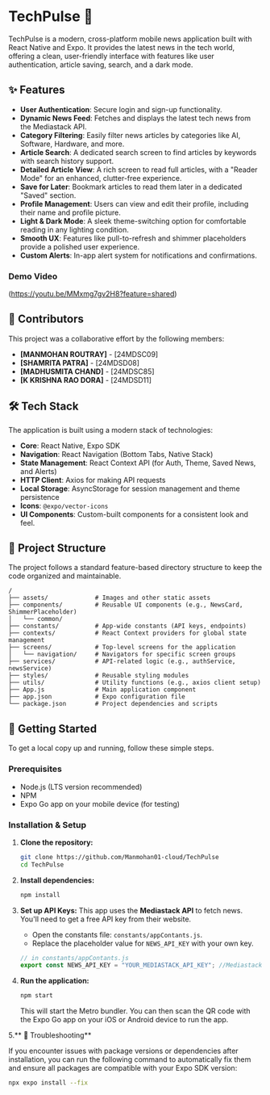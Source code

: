 # TechPulse 📱

TechPulse is a modern, cross-platform mobile news application built with React Native and Expo. It provides the latest news in the tech world, offering a clean, user-friendly interface with features like user authentication, article saving, search, and a dark mode.

## ✨ Features

* **User Authentication**: Secure login and sign-up functionality.
* **Dynamic News Feed**: Fetches and displays the latest tech news from the Mediastack API.
* **Category Filtering**: Easily filter news articles by categories like AI, Software, Hardware, and more.
* **Article Search**: A dedicated search screen to find articles by keywords with search history support.
* **Detailed Article View**: A rich screen to read full articles, with a "Reader Mode" for an enhanced, clutter-free experience.
* **Save for Later**: Bookmark articles to read them later in a dedicated "Saved" section.
* **Profile Management**: Users can view and edit their profile, including their name and profile picture.
* **Light & Dark Mode**: A sleek theme-switching option for comfortable reading in any lighting condition.
* **Smooth UX**: Features like pull-to-refresh and shimmer placeholders provide a polished user experience.
* **Custom Alerts**: In-app alert system for notifications and confirmations.

### Demo Video
(https://youtu.be/MMxmg7gv2H8?feature=shared)

## 👥 Contributors

This project was a collaborative effort by the following members:

* **[MANMOHAN ROUTRAY]** - [24MDSC09]
* **[SHAMRITA PATRA]** - [24MDSD08]
* **[MADHUSMITA CHAND]** - [24MDSC85]
* **[K KRISHNA RAO DORA]** - [24MDSD11]

## 🛠 Tech Stack

The application is built using a modern stack of technologies:

* **Core**: React Native, Expo SDK
* **Navigation**: React Navigation (Bottom Tabs, Native Stack)
* **State Management**: React Context API (for Auth, Theme, Saved News, and Alerts)
* **HTTP Client**: Axios for making API requests
* **Local Storage**: AsyncStorage for session management and theme persistence
* **Icons**: `@expo/vector-icons`
* **UI Components**: Custom-built components for a consistent look and feel.

## 📁 Project Structure

The project follows a standard feature-based directory structure to keep the code organized and maintainable.

```
/
├── assets/             # Images and other static assets
├── components/         # Reusable UI components (e.g., NewsCard, ShimmerPlaceholder)
│   └── common/
├── constants/          # App-wide constants (API keys, endpoints)
├── contexts/           # React Context providers for global state management
├── screens/            # Top-level screens for the application
│   └── navigation/     # Navigators for specific screen groups
├── services/           # API-related logic (e.g., authService, newsService)
├── styles/             # Reusable styling modules
├── utils/              # Utility functions (e.g., axios client setup)
├── App.js              # Main application component
├── app.json            # Expo configuration file
└── package.json        # Project dependencies and scripts
```

## 🚀 Getting Started

To get a local copy up and running, follow these simple steps.

### Prerequisites

* Node.js (LTS version recommended)
* NPM
* Expo Go app on your mobile device (for testing)

### Installation & Setup

1.  **Clone the repository:**
    ```sh
    git clone https://github.com/Manmohan01-cloud/TechPulse
    cd TechPulse
    ```

2.  **Install dependencies:**
    ```sh
    npm install
    ```

3.  **Set up API Keys:**
    This app uses the **Mediastack API** to fetch news. You'll need to get a free API key from their website.
    * Open the constants file: `constants/appContants.js`.
    * Replace the placeholder value for `NEWS_API_KEY` with your own key.

    ```javascript
    // in constants/appContants.js
    export const NEWS_API_KEY = "YOUR_MEDIASTACK_API_KEY"; //Mediastack key
    ```

4.  **Run the application:**
    ```sh
    npm start
    ```
    This will start the Metro bundler. You can then scan the QR code with the Expo Go app on your iOS or Android device to run the app.

5.** 🐛 Troubleshooting**

If you encounter issues with package versions or dependencies after installation, you can run the following command to automatically fix them and ensure all packages are compatible with your Expo SDK version:

```sh
npx expo install --fix
```
    
